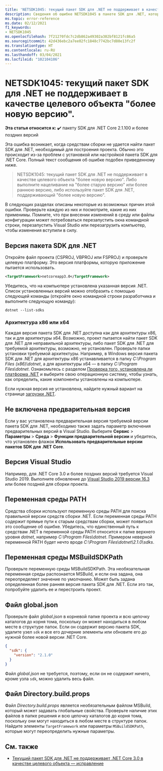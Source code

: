 ```yaml
---
title: 'NETSDK1045: текущий пакет SDK для .NET не поддерживает в качестве целевого объекта "более новую версию".'
description: Сведения об ошибке NETSDK1045 в пакете SDK для .NET, которая возникает, когда средствам сборки не удается найти запрашиваемую версию пакета SDK для .NET.
ms.topic: error-reference
ms.date: 02/12/2021
f1_keywords:
- NETSDK1045
ms.openlocfilehash: 7f21270fdc7c2db862a49302a302bf8121fc86a5
ms.sourcegitcommit: 42d436ebc2a7ee02fc1848c7742bc7d80e13fc2f
ms.translationtype: HT
ms.contentlocale: ru-RU
ms.lasthandoff: 03/04/2021
ms.locfileid: "102104106"
---
```

# <a name="netsdk1045-the-current-net-sdk-does-not-support-newer-version-as-a-target"></a>NETSDK1045: текущий пакет SDK для .NET не поддерживает в качестве целевого объекта "более новую версию".

**Эта статья относится к:** ✔️ пакету SDK для .NET Core 2.1.100 и более поздних версий

Эта ошибка возникает, когда средствам сборки не удается найти пакет SDK для .NET, необходимый для построения проекта. Обычно это происходит из-за проблем с установкой или настройкой пакета SDK для .NET Core. Полный текст сообщения об ошибке подобен приведенному ниже.

> NETSDK1045: текущий пакет SDK для .NET не поддерживает в качестве целевого объекта "более новую версию". Либо выполните нацеливание на "более старую версию" или более раннюю версию, либо используйте пакет SDK для .NET, поддерживающий "более новую версию".

В следующих разделах описаны некоторые из возможных причин этой ошибки. Проверьте каждую из них и посмотрите, какие из них применимы. Помните, что при внесении изменений в среду или файлы конфигурации может потребоваться перезапустить окна командной строки, перезапустить Visual Studio или перезагрузить компьютер, чтобы изменения вступили в силу.

## <a name="net-sdk-version"></a>Версия пакета SDK для .NET

Откройте файл проекта (CSPROJ, VBPROJ или FSPROJ) и проверьте целевую платформу. Это версия платформы, которую приложение пытается использовать.

```xml
<TargetFramework>netcoreapp3.0</TargetFramework>
```

Убедитесь, что на компьютере установлена указанная версия .NET. Список установленных версий можно отобразить с помощью следующей команды (откройте окно командной строки разработчика и выполните следующую команду):

```dotnetcli
dotnet --list-sdks
```

### <a name="x86-or-x64-architecture"></a>Архитектура x86 или x64

Каждая версия пакета SDK для .NET доступна как для архитектуры x86, так и для архитектуры x64. Возможно, проект пытается найти пакет SDK для .NET для неправильной архитектуры, либо пакет SDK для .NET для требуемой архитектуры, возможно, не установлен. Проверьте папки установки требуемой архитектуры. Например, в Windows версия пакета SDK для .NET для архитектуры x86 устанавливается в папку *C:\Program Files (x86)\dotnet*, а для архитектуры x64 — в папку *C:\Program Files\dotnet*. Ознакомьтесь с разделом [Проверка того, установлена ли платформа .NET](../../install/how-to-detect-installed-versions.md) и выберите свою операционную систему, чтобы узнать, как определить, какие компоненты установлены на компьютере.

Если нужная версия не установлена, найдите нужный вариант на странице [загрузки .NET](https://dotnet.microsoft.com/download/dotnet).

## <a name="preview-not-enabled"></a>Не включена предварительная версия

Если у вас установлена предварительная версия требуемой версии пакета SDK для .NET, необходимо также задать параметр включения предварительных версий в Visual Studio. Выберите **Сервис** > **Параметры** > **Среда** > **Функции предварительной версии** и убедитесь, что установлен флажок **Использовать предварительные версии пакетов SDK для .NET Core**.

## <a name="visual-studio-version"></a>Версия Visual Studio

Например, для .NET Core 3.0 и более поздних версий требуется Visual Studio 2019. Выполните обновление до [Visual Studio 2019 версии 16.3](https://visualstudio.microsoft.com/downloads) или более поздней для сборки проекта.

## <a name="path-environment-variable"></a>Переменная среды PATH

Средства сборки используют переменную среды PATH для поиска правильной версии средств сборки .NET. Если переменная среды PATH содержит прямые пути к старым средствам сборки, может появиться это сообщение об ошибке. Убедитесь, что единственный путь к средствам .NET в переменной среды PATH относится к папке верхнего уровня *dotnet*, например *C:\Program Files\dotnet*. Примером неверной переменной PATH будет нечто вроде *C:\Program Files\dotnet\2.1.0\sdks*.

## <a name="msbuildsdkpath-environment-variable"></a>Переменная среды MSBuildSDKPath

Проверьте переменную среды MSBuildSDKPath. Эта необязательная переменная среды распознается MSBuild, и если она задана, она переопределяет значение по умолчанию. Может быть задана определенная более ранняя версия пакета SDK для .NET. Если это так, попробуйте удалить ее и перестроить проект.

## <a name="globaljson-file"></a>Файл global.json

Проверьте файл *global.json* в корневой папке проекта и всю цепочку каталогов до корня тома, поскольку он может находиться в любом месте в структуре папок. Если он содержит версию пакета SDK, удалите узел `sdk` и все его дочерние элементы или обновите его до нужной более новой версии .NET Core.

```json
{
  "sdk": {
    "version": "2.1.0"
  }
}
```

Файл *global.json* не требуется, поэтому, если он не содержит ничего, кроме узла `sdk`, можно удалить весь файл.

## <a name="directorybuildprops-file"></a>Файл Directory.build.props

Файл *Directory.build.props* является необязательным файлом MSBuild, который может задавать глобальные свойства. Проверьте наличие этих файлов в папке решения и всю цепочку каталогов до корня тома, поскольку они могут находиться в любом месте в структуре папок. Найдите элементы `TargetFramework` или параметры `MSBuildSDKPath`, которые могут переопределить нужные параметры.

## <a name="see-also"></a>См. также

- [Текущий пакет SDK для .NET не поддерживает .NET Core 3.0 в качестве целевого объекта — исправление](https://www.ryadel.com/current-net-sdk-not-support-net-core-3-0-fix/)
